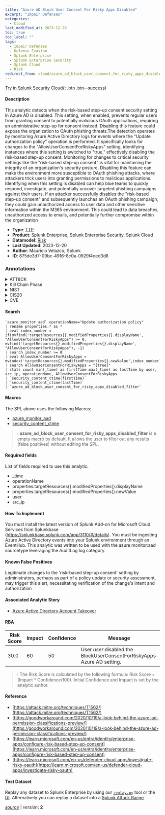 ```yaml
---
title: "Azure AD Block User Consent For Risky Apps Disabled"
excerpt: "Impair Defenses"
categories:
  - Cloud
last_modified_at: 2023-12-20
toc: true
toc_label: ""
tags:
  - Impair Defenses
  - Defense Evasion
  - Splunk Enterprise
  - Splunk Enterprise Security
  - Splunk Cloud
  - Risk
redirect_from: cloud/azure_ad_block_user_consent_for_risky_apps_disabled/
---
```




[Try in Splunk Security Cloud](https://www.splunk.com/en_us/cyber-security.html){: .btn .btn--success}

#### Description

This analytic detects when the risk-based step-up consent security setting in Azure AD is disabled. This setting, when enabled, prevents regular users from granting consent to potentially malicious OAuth applications, requiring an administrative step-up for consent instead. Disabling this feature could expose the organization to OAuth phishing threats.The detection operates by monitoring Azure Active Directory logs for events where the &#34;Update authorization policy&#34; operation is performed. It specifically looks for changes to the &#34;AllowUserConsentForRiskyApps&#34; setting, identifying instances where this setting is switched to &#34;true,&#34; effectively disabling the risk-based step-up consent. Monitoring for changes to critical security settings like the &#34;risk-based step-up consent&#34; is vital for maintaining the integrity of an organization&#39;s security posture. Disabling this feature can make the environment more susceptible to OAuth phishing attacks, where attackers trick users into granting permissions to malicious applications. Identifying when this setting is disabled can help blue teams to quickly respond, investigate, and potentially uncover targeted phishing campaigns against their users. If an attacker successfully disables the &#34;risk-based step-up consent&#34; and subsequently launches an OAuth phishing campaign, they could gain unauthorized access to user data and other sensitive information within the M365 environment. This could lead to data breaches, unauthorized access to emails, and potentially further compromise within the organization

- **Type**: [TTP](https://github.com/splunk/security_content/wiki/Detection-Analytic-Types)
- **Product**: Splunk Enterprise, Splunk Enterprise Security, Splunk Cloud
- **Datamodel**: [Risk](https://docs.splunk.com/Documentation/CIM/latest/User/Risk)
- **Last Updated**: 2023-12-20
- **Author**: Mauricio Velazco, Splunk
- **ID**: 875de3d7-09bc-4916-8c0a-0929f4ced3d8

### Annotations
<details>
  <summary>ATT&CK</summary>

<div markdown="1">

#### [ATT&CK](https://attack.mitre.org/)

| ID          | Technique   | Tactic         |
| ----------- | ----------- |--------------- |
| [T1562](https://attack.mitre.org/techniques/T1562/) | Impair Defenses | Defense Evasion |

</div>
</details>


<details>
  <summary>Kill Chain Phase</summary>

<div markdown="1">

* Exploitation


</div>
</details>


<details>
  <summary>NIST</summary>

<div markdown="1">

* DE.CM



</div>
</details>

<details>
  <summary>CIS20</summary>

<div markdown="1">

* CIS 10



</div>
</details>

<details>
  <summary>CVE</summary>

<div markdown="1">


</div>
</details>


#### Search

```
`azure_monitor_aad` operationName="Update authorization policy" 
| rename properties.* as *  
| eval index_number = if(mvfind('targetResources{}.modifiedProperties{}.displayName', "AllowUserConsentForRiskyApps") >= 0, mvfind('targetResources{}.modifiedProperties{}.displayName', "AllowUserConsentForRiskyApps"), -1) 
| search index_number >= 0  
| eval AllowUserConsentForRiskyApps = mvindex('targetResources{}.modifiedProperties{}.newValue',index_number) 
| search AllowUserConsentForRiskyApps = "[true]" 
| stats count min(_time) as firstTime max(_time) as lastTime by user, src_ip, operationName, AllowUserConsentForRiskyApps 
| `security_content_ctime(firstTime)` 
| `security_content_ctime(lastTime)` 
| `azure_ad_block_user_consent_for_risky_apps_disabled_filter`
```

#### Macros
The SPL above uses the following Macros:
* [azure_monitor_aad](https://github.com/splunk/security_content/blob/develop/macros/azure_monitor_aad.yml)
* [security_content_ctime](https://github.com/splunk/security_content/blob/develop/macros/security_content_ctime.yml)

> :information_source:
> **azure_ad_block_user_consent_for_risky_apps_disabled_filter** is a empty macro by default. It allows the user to filter out any results (false positives) without editing the SPL.



#### Required fields
List of fields required to use this analytic.
* _time
* operationName
* properties.targetResources{}.modifiedProperties{}.displayName
* properties.targetResources{}.modifiedProperties{}.newValue
* user
* src_ip



#### How To Implement
You must install the latest version of Splunk Add-on for Microsoft Cloud Services from Splunkbase (https://splunkbase.splunk.com/app/3110/#/details). You must be ingesting Azure Active Directory events into your Splunk environment through an EventHub. This analytic was written to be used with the azure:monitor:aad sourcetype leveraging the AuditLog log category.
#### Known False Positives
Legitimate changes to the &#39;risk-based step-up consent&#39; setting by administrators, perhaps as part of a policy update or security assessment, may trigger this alert, necessitating verification of the change&#39;s intent and authorization

#### Associated Analytic Story
* [Azure Active Directory Account Takeover](/stories/azure_active_directory_account_takeover)




#### RBA

| Risk Score  | Impact      | Confidence   | Message      |
| ----------- | ----------- |--------------|--------------|
| 30.0 | 60 | 50 | User $user$ disabled the BlockUserConsentForRiskyApps Azure AD setting. |


> :information_source:
> The Risk Score is calculated by the following formula: Risk Score = (Impact * Confidence/100). Initial Confidence and Impact is set by the analytic author.


#### Reference

* [https://attack.mitre.org/techniques/T1562/](https://attack.mitre.org/techniques/T1562/)
* [https://goodworkaround.com/2020/10/19/a-look-behind-the-azure-ad-permission-classifications-preview/](https://goodworkaround.com/2020/10/19/a-look-behind-the-azure-ad-permission-classifications-preview/)
* [https://learn.microsoft.com/en-us/entra/identity/enterprise-apps/configure-risk-based-step-up-consent](https://learn.microsoft.com/en-us/entra/identity/enterprise-apps/configure-risk-based-step-up-consent)
* [https://learn.microsoft.com/en-us/defender-cloud-apps/investigate-risky-oauth](https://learn.microsoft.com/en-us/defender-cloud-apps/investigate-risky-oauth)



#### Test Dataset
Replay any dataset to Splunk Enterprise by using our [`replay.py`](https://github.com/splunk/attack_data#using-replaypy) tool or the [UI](https://github.com/splunk/attack_data#using-ui).
Alternatively you can replay a dataset into a [Splunk Attack Range](https://github.com/splunk/attack_range#replay-dumps-into-attack-range-splunk-server)




[*source*](https://github.com/splunk/security_content/tree/develop/detections/cloud/azure_ad_block_user_consent_for_risky_apps_disabled.yml) \| *version*: **2**